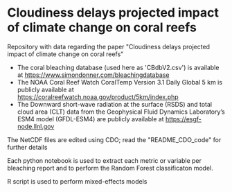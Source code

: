 # Cloudiness delays projected impact of climate change on coral reefs
Repository with data regarding the paper "Cloudiness delays projected impact of climate change on coral reefs"
+ The coral bleaching database (used here as 'CBdbV2.csv') is available at https://www.simondonner.com/bleachingdatabase
+ The NOAA Coral Reef Watch CoralTemp Version 3.1 Daily Global 5 km is publicly available at https://coralreefwatch.noaa.gov/product/5km/index.php 
+ The Downward short-wave radiation at the surface (RSDS) and total cloud area (CLT) data from the Geophysical Fluid Dynamics Laboratory’s ESM4 model (GFDL-ESM4) are publicly available at https://esgf-node.llnl.gov 

The NetCDF files are edited using CDO; read the "README_CDO_code" for further details

Each python notebook is used to extract each metric or variable per bleaching report and to perform the Random Forest classificaton model.

R script is used to perform mixed-effects models
